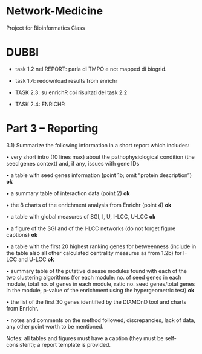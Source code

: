 # Network-Medicine
Project for Bioinformatics Class


# DUBBI


* task 1.2 nel REPORT: parla di TMPO e not mapped di biogrid.

* task 1.4: redownload results from enrichr

* TASK 2.3: su enrichR coi risultati del task 2.2

* TASK 2.4: ENRICHR


# Part 3 – Reporting

3.1) Summarize the following information in a short report which includes:

• very short intro (10 lines max) about the pathophysiological condition (the seed genes context) and, if any, issues with gene IDs 

• a table with seed genes information (point 1b; omit “protein description”) <b>ok</b> 

• a summary table of interaction data (point 2) <b>ok</b> 
 
• the 8 charts of the enrichment analysis from Enrichr (point 4) <b>ok</b> 

• a table with global measures of SGI, I, U, I-LCC, U-LCC <b>ok</b> 

• a figure of the SGI and of the I-LCC networks (do not forget figure captions) <b>ok</b> 

• a table with the first 20 highest ranking genes for betweenness (include in the table
also all other calculated centrality measures as from 1.2b) for I-LCC and U-LCC <b>ok</b> 

• summary table of the putative disease modules found with each of the two clustering algorithms (for each module: no. of seed genes in each module, total no. of genes in each module, ratio no. seed genes/total genes in the module, p-value of the
enrichment using the hypergeometric test) <b>ok</b> 

• the list of the first 30 genes identified by the DIAMOnD tool and charts from Enrichr.

• notes and comments on the method followed, discrepancies, lack of data, any other
point worth to be mentioned.

Notes: all tables and figures must have a caption (they must be self-consistent); a report template is provided.
